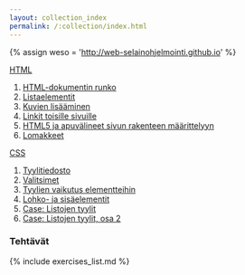 ```yaml
---
layout: collection_index
permalink: /:collection/index.html
---
```



{% assign weso = 'http://web-selainohjelmointi.github.io' %}

[HTML]({{weso}}/#2-HTML)

1. [HTML-dokumentin runko]({{weso}}/#2.1-HTML-dokumentin-runko)
2. [Listaelementit]({{weso}}/#2.2-Listaelementit)
3. [Kuvien lisääminen]({{weso}}/#2.3-Kuvien-lisääminen)
4. [Linkit toisille sivuille]({{weso}}/#2.4-Linkit-toisille-sivuille)
5. [HTML5 ja apuvälineet sivun rakenteen määrittelyyn]({{weso}}/#2.5-HTML5-ja-apuvälineet-sivun-rakenteen-määrittelyyn)
6. [Lomakkeet]({{weso}}/#2.6-Lomakkeet)

[CSS](#3-CSS)

1. [Tyylitiedosto]({{weso}}/#3.1-Tyylitiedosto)
2. [Valitsimet]({{weso}}/#3.2-Valitsimet)
3. [Tyylien vaikutus elementteihin]({{weso}}/#3.3-Tyylien-vaikutus-elementteihin)
4. [Lohko- ja sisäelementit]({{weso}}/#3.4-Lohko--ja-sisäelementit)
5. [Case: Listojen tyylit]({{weso}}/#3.5-Case:-Listojen-tyylit)
6. [Case: Listojen tyylit, osa 2]({{weso}}/#3.6-Case:-Listojen-tyylit,-osa-2)


### Tehtävät


{% include exercises_list.md %}



<br />

